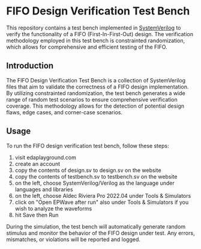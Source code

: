 # FIFO Design Verification Test Bench

This repository contains a test bench implemented in [SystemVerilog](https://en.wikipedia.org/wiki/SystemVerilog) to verify the functionality of a FIFO (First-In-First-Out) design. The verification methodology employed in this test bench is constrainted randomization, which allows for comprehensive and efficient testing of the FIFO.

## Introduction

The FIFO Design Verification Test Bench is a collection of SystemVerilog files that aim to validate the correctness of a FIFO design implementation. By utilizing constrainted randomization, the test bench generates a wide range of random test scenarios to ensure comprehensive verification coverage. This methodology allows for the detection of potential design flaws, edge cases, and corner-case scenarios.

## Usage

To run the FIFO design verification test bench, follow these steps:

1. visit edaplayground.com
2. create an account
3. copy the contents of design.sv to design.sv on the website
4. copy the contents of testbench.sv to testbench.sv on the website
5. on the left, choose SystemVerilog/Verilog as the language under languages and libraries
6. on the left, choose Aldec Riviera Pro 2022.04 under Tools & Simulators
7. click on "Open EPWave after run" also under Tools & Simulators if you wish to analyze the waveforms
8. hit Save then Run

During the simulation, the test bench will automatically generate random stimulus and monitor the behavior of the FIFO design under test. Any errors, mismatches, or violations will be reported and logged.


